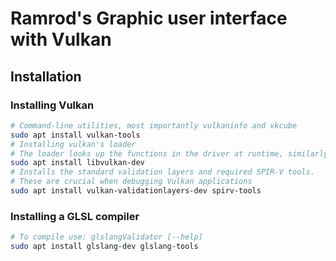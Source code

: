 # Ramrod's Graphic user interface with Vulkan

## Installation

### Installing Vulkan

```bash
# Command-line utilities, most importantly vulkaninfo and vkcube
sudo apt install vulkan-tools
# Installing vulkan's loader
# The loader looks up the functions in the driver at runtime, similarly to GLEW for OpenGL
sudo apt install libvulkan-dev
# Installs the standard validation layers and required SPIR-V tools.
# These are crucial when debugging Vulkan applications
sudo apt install vulkan-validationlayers-dev spirv-tools
```

### Installing a GLSL compiler

```bash
# To compile use: glslangValidator [--help]
sudo apt install glslang-dev glslang-tools
```